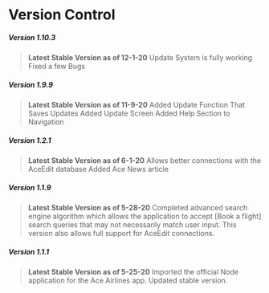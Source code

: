 # Version Control

##### **Version 1.10.3**
> **Latest Stable Version as of 12-1-20**
> Update System is fully working
> Fixed a few Bugs

##### **Version 1.9.9**
> **Latest Stable Version as of 11-9-20**
> Added Update Function That Saves Updates
> Added Update Screen
> Added Help Section to Navigation

##### **Version 1.2.1**
> **Latest Stable Version as of 6-1-20**
> Allows better connections with the AceEdit database
> Added Ace News article

##### **Version 1.1.9**
> **Latest Stable Version as of 5-28-20**
> Completed advanced search engine algorithm which allows the application to accept [Book a flight] search queries that may not necessarily match user input. This version also allows full support for AceEdit connections.

##### **Version 1.1.1**
> **Latest Stable Version as of 5-25-20**
> Imported the official Node application for the Ace Airlines app. Updated stable version.